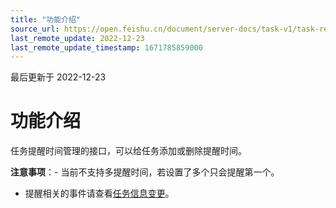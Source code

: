 ```yaml
---
title: "功能介绍"
source_url: https://open.feishu.cn/document/server-docs/task-v1/task-reminder/overview
last_remote_update: 2022-12-23
last_remote_update_timestamp: 1671785859000
---
```

最后更新于 2022-12-23

# 功能介绍
任务提醒时间管理的接口，可以给任务添加或删除提醒时间。

**注意事项**：- 当前不支持多提醒时间，若设置了多个只会提醒第一个。

- 提醒相关的事件请查看[任务信息变更](https://open.feishu.cn/document/uAjLw4CM/ukTMukTMukTM/reference/task-v1/task/events/updated)。
